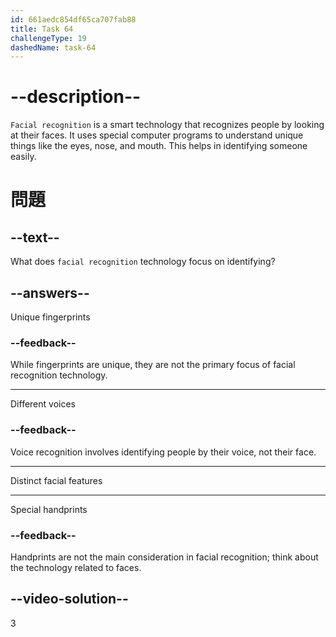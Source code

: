 ```yaml
---
id: 661aedc854df65ca707fab88
title: Task 64
challengeType: 19
dashedName: task-64
---
```


# --description--

`Facial recognition` is a smart technology that recognizes people by looking at their faces. It uses special computer programs to understand unique things like the eyes, nose, and mouth. This helps in identifying someone easily.


# 問題

## --text--

What does `facial recognition` technology focus on identifying?

## --answers--

Unique fingerprints

### --feedback--

While fingerprints are unique, they are not the primary focus of facial recognition technology.

---

Different voices

### --feedback--

Voice recognition involves identifying people by their voice, not their face.

---

Distinct facial features

---

Special handprints

### --feedback--

Handprints are not the main consideration in facial recognition; think about the technology related to faces.

## --video-solution--

3
